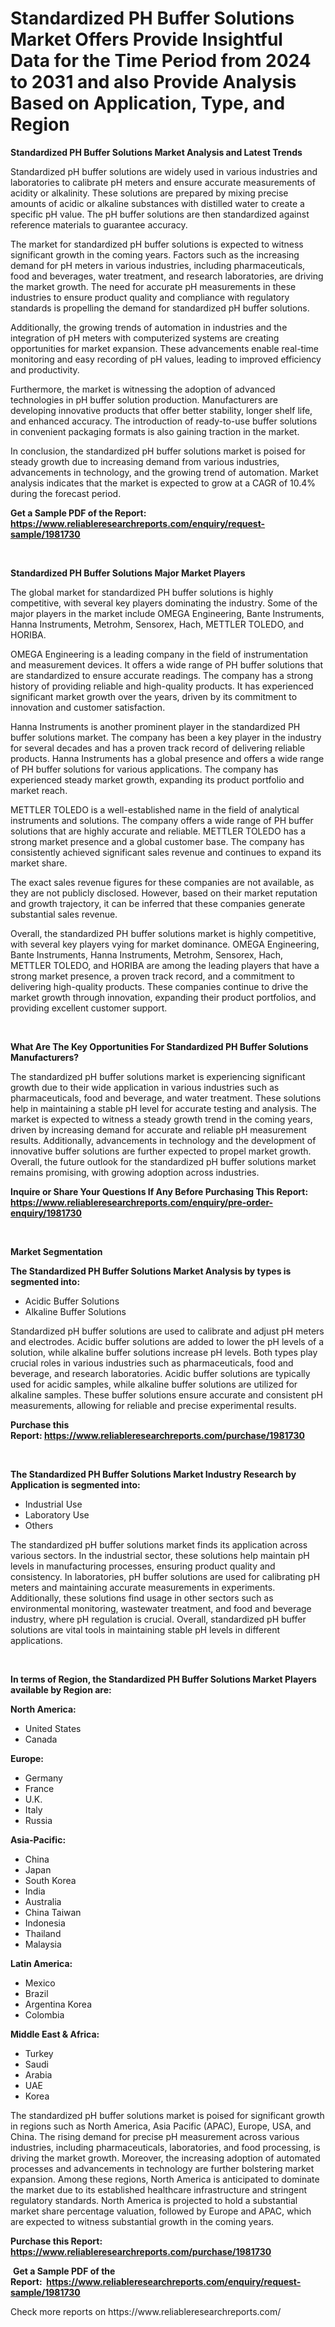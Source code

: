 <p><h1>Standardized PH Buffer Solutions Market Offers Provide Insightful Data for the Time Period from 2024 to 2031 and also Provide Analysis Based on Application, Type, and Region</h1></p><p><strong>Standardized PH Buffer Solutions Market Analysis and Latest Trends</strong></p>
<p><p>Standardized pH buffer solutions are widely used in various industries and laboratories to calibrate pH meters and ensure accurate measurements of acidity or alkalinity. These solutions are prepared by mixing precise amounts of acidic or alkaline substances with distilled water to create a specific pH value. The pH buffer solutions are then standardized against reference materials to guarantee accuracy.</p><p>The market for standardized pH buffer solutions is expected to witness significant growth in the coming years. Factors such as the increasing demand for pH meters in various industries, including pharmaceuticals, food and beverages, water treatment, and research laboratories, are driving the market growth. The need for accurate pH measurements in these industries to ensure product quality and compliance with regulatory standards is propelling the demand for standardized pH buffer solutions.</p><p>Additionally, the growing trends of automation in industries and the integration of pH meters with computerized systems are creating opportunities for market expansion. These advancements enable real-time monitoring and easy recording of pH values, leading to improved efficiency and productivity.</p><p>Furthermore, the market is witnessing the adoption of advanced technologies in pH buffer solution production. Manufacturers are developing innovative products that offer better stability, longer shelf life, and enhanced accuracy. The introduction of ready-to-use buffer solutions in convenient packaging formats is also gaining traction in the market.</p><p>In conclusion, the standardized pH buffer solutions market is poised for steady growth due to increasing demand from various industries, advancements in technology, and the growing trend of automation. Market analysis indicates that the market is expected to grow at a CAGR of 10.4% during the forecast period.</p></p>
<p><strong>Get a Sample PDF of the Report:&nbsp; <a href="https://www.reliableresearchreports.com/enquiry/request-sample/1981730">https://www.reliableresearchreports.com/enquiry/request-sample/1981730</a></strong></p>
<p>&nbsp;</p>
<p><strong>Standardized PH Buffer Solutions Major Market Players</strong></p>
<p><p>The global market for standardized PH buffer solutions is highly competitive, with several key players dominating the industry. Some of the major players in the market include OMEGA Engineering, Bante Instruments, Hanna Instruments, Metrohm, Sensorex, Hach, METTLER TOLEDO, and HORIBA.</p><p>OMEGA Engineering is a leading company in the field of instrumentation and measurement devices. It offers a wide range of PH buffer solutions that are standardized to ensure accurate readings. The company has a strong history of providing reliable and high-quality products. It has experienced significant market growth over the years, driven by its commitment to innovation and customer satisfaction.</p><p>Hanna Instruments is another prominent player in the standardized PH buffer solutions market. The company has been a key player in the industry for several decades and has a proven track record of delivering reliable products. Hanna Instruments has a global presence and offers a wide range of PH buffer solutions for various applications. The company has experienced steady market growth, expanding its product portfolio and market reach.</p><p>METTLER TOLEDO is a well-established name in the field of analytical instruments and solutions. The company offers a wide range of PH buffer solutions that are highly accurate and reliable. METTLER TOLEDO has a strong market presence and a global customer base. The company has consistently achieved significant sales revenue and continues to expand its market share.</p><p>The exact sales revenue figures for these companies are not available, as they are not publicly disclosed. However, based on their market reputation and growth trajectory, it can be inferred that these companies generate substantial sales revenue.</p><p>Overall, the standardized PH buffer solutions market is highly competitive, with several key players vying for market dominance. OMEGA Engineering, Bante Instruments, Hanna Instruments, Metrohm, Sensorex, Hach, METTLER TOLEDO, and HORIBA are among the leading players that have a strong market presence, a proven track record, and a commitment to delivering high-quality products. These companies continue to drive the market growth through innovation, expanding their product portfolios, and providing excellent customer support.</p></p>
<p>&nbsp;</p>
<p><strong>What Are The Key Opportunities For Standardized PH Buffer Solutions Manufacturers?</strong></p>
<p><p>The standardized pH buffer solutions market is experiencing significant growth due to their wide application in various industries such as pharmaceuticals, food and beverage, and water treatment. These solutions help in maintaining a stable pH level for accurate testing and analysis. The market is expected to witness a steady growth trend in the coming years, driven by increasing demand for accurate and reliable pH measurement results. Additionally, advancements in technology and the development of innovative buffer solutions are further expected to propel market growth. Overall, the future outlook for the standardized pH buffer solutions market remains promising, with growing adoption across industries.</p></p>
<p><strong>Inquire or Share Your Questions If Any Before Purchasing This Report: <a href="https://www.reliableresearchreports.com/enquiry/pre-order-enquiry/1981730">https://www.reliableresearchreports.com/enquiry/pre-order-enquiry/1981730</a></strong></p>
<p>&nbsp;</p>
<p><strong>Market Segmentation</strong></p>
<p><strong>The Standardized PH Buffer Solutions Market Analysis by types is segmented into:</strong></p>
<p><ul><li>Acidic Buffer Solutions</li><li>Alkaline Buffer Solutions</li></ul></p>
<p><p>Standardized pH buffer solutions are used to calibrate and adjust pH meters and electrodes. Acidic buffer solutions are added to lower the pH levels of a solution, while alkaline buffer solutions increase pH levels. Both types play crucial roles in various industries such as pharmaceuticals, food and beverage, and research laboratories. Acidic buffer solutions are typically used for acidic samples, while alkaline buffer solutions are utilized for alkaline samples. These buffer solutions ensure accurate and consistent pH measurements, allowing for reliable and precise experimental results.</p></p>
<p><strong>Purchase this Report:&nbsp;<a href="https://www.reliableresearchreports.com/purchase/1981730">https://www.reliableresearchreports.com/purchase/1981730</a></strong></p>
<p>&nbsp;</p>
<p><strong>The Standardized PH Buffer Solutions Market Industry Research by Application is segmented into:</strong></p>
<p><ul><li>Industrial Use</li><li>Laboratory Use</li><li>Others</li></ul></p>
<p><p>The standardized pH buffer solutions market finds its application across various sectors. In the industrial sector, these solutions help maintain pH levels in manufacturing processes, ensuring product quality and consistency. In laboratories, pH buffer solutions are used for calibrating pH meters and maintaining accurate measurements in experiments. Additionally, these solutions find usage in other sectors such as environmental monitoring, wastewater treatment, and food and beverage industry, where pH regulation is crucial. Overall, standardized pH buffer solutions are vital tools in maintaining stable pH levels in different applications.</p></p>
<p>&nbsp;</p>
<p><strong>In terms of Region, the Standardized PH Buffer Solutions Market Players available by Region are:</strong></p>
<p>
    <p> <strong> North America: </strong>
        <ul>
            <li>United States</li>
            <li>Canada</li>
        </ul>
        </p> 
    <p> <strong> Europe: </strong>
        <ul>
            <li>Germany</li>
            <li>France</li>
            <li>U.K.</li>
            <li>Italy</li>
            <li>Russia</li>
        </ul>
        </p> 
    <p> <strong> Asia-Pacific: </strong>
        <ul>
            <li>China</li>
            <li>Japan</li>
            <li>South Korea</li>
            <li>India</li>
            <li>Australia</li>
            <li>China Taiwan</li>
            <li>Indonesia</li>
            <li>Thailand</li>
            <li>Malaysia</li>
        </ul>
        </p> 
    <p> <strong> Latin America: </strong>
        <ul>
            <li>Mexico</li>
            <li>Brazil</li>
            <li>Argentina Korea</li>
            <li>Colombia</li>
        </ul>
        </p> 
    <p> <strong> Middle East & Africa: </strong>
        <ul>
            <li>Turkey</li>
            <li>Saudi</li>
            <li>Arabia</li>
            <li>UAE</li>
            <li>Korea</li>
        </ul>
    </p>
    </p>
<p><p>The standardized pH buffer solutions market is poised for significant growth in regions such as North America, Asia Pacific (APAC), Europe, USA, and China. The rising demand for precise pH measurement across various industries, including pharmaceuticals, laboratories, and food processing, is driving the market growth. Moreover, the increasing adoption of automated processes and advancements in technology are further bolstering market expansion. Among these regions, North America is anticipated to dominate the market due to its established healthcare infrastructure and stringent regulatory standards. North America is projected to hold a substantial market share percentage valuation, followed by Europe and APAC, which are expected to witness substantial growth in the coming years.</p></p>
<p><strong>Purchase this Report: <a href="https://www.reliableresearchreports.com/purchase/1981730">https://www.reliableresearchreports.com/purchase/1981730</a></strong></p>
<p>&nbsp;<strong>Get a Sample PDF of the Report:&nbsp;&nbsp;<a href="https://www.reliableresearchreports.com/enquiry/request-sample/1981730">https://www.reliableresearchreports.com/enquiry/request-sample/1981730</a></strong></p>
<p><strong></strong></p>
<p>Check more reports on https://www.reliableresearchreports.com/</p>